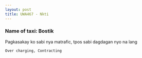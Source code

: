```yaml
---
layout: post
title: UWA467 - Nkti
---
```


### Name of taxi: Bostik

Pagkasakay ko sabi nya matrafic, tpos sabi dagdagan nyo na lang 

```Over charging, Contracting```
